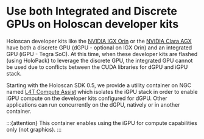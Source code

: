 # Use both Integrated and Discrete GPUs on Holoscan developer kits

Holoscan developer kits like the [NVIDIA IGX Orin](https://www.nvidia.com/en-us/edge-computing/products/igx/) or the [NVIDIA Clara AGX](https://www.nvidia.com/en-gb/clara/intelligent-medical-instruments/) have both a discrete GPU (dGPU - optional on IGX Orin) and an integrated GPU (iGPU - Tegra SoC). At this time, when these developer kits are flashed (using HoloPack) to leverage the discrete GPU, the integrated GPU cannot be used due to conflicts between the CUDA libraries for dGPU and iGPU stack.

Starting with the Holoscan SDK 0.5, we provide a utility container on NGC named [L4T Compute Assist](https://catalog.ngc.nvidia.com/orgs/nvidia/teams/clara-holoscan/containers/l4t-compute-assist) which isolates the iGPU stack in order to enable iGPU compute on the developer kits configured for dGPU. Other applications can run concurrently on the dGPU, natively or in another container.

:::{attention}
This container enables using the iGPU for compute capabilities only (not graphics).
:::
